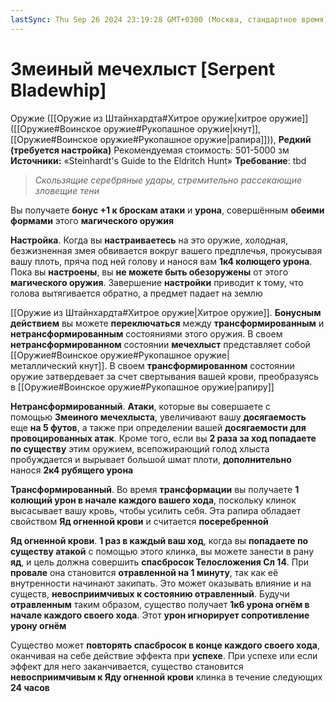 ```yaml
---
lastSync: Thu Sep 26 2024 23:19:28 GMT+0300 (Москва, стандартное время)
---
```

# Змеиный мечехлыст [Serpent Bladewhip]

Оружие ([[Оружие из Штайнхардта#Хитрое оружие|хитрое оружие]] ([[Оружие#Воинское оружие#Рукопашное оружие|кнут]], [[Оружие#Воинское оружие#Рукопашное оружие|рапира]])), **Редкий (требуется настройка)**
Рекомендуемая стоимость: 501-5000 зм
**Источники:** «Steinhardt's Guide to the Eldritch Hunt»
**Требование**: tbd

> *Скользящие серебряные удары, стремительно рассекающие зловещие тени*

Вы получаете **бонус +1 к броскам атаки** и **урона**, совершённым **обеими формами** этого **магического оружия**

**Настройка**. Когда вы **настраиваетесь** на это оружие, холодная, безжизненная змея обвивается вокруг вашего предплечья, прокусывая вашу плоть, пряча под ней голову и нанося вам **1к4 колющего урона**. Пока вы **настроены**, вы **не можете быть обезоружены** от этого **магического оружия**. Завершение **настройки** приводит к тому, что голова вытягивается обратно, а предмет падает на землю

[[Оружие из Штайнхардта#Хитрое оружие|Хитрое оружие]]. **Бонусным действием** вы можете **переключаться** между **трансформированным** и **нетрансформированным** состояниями этого оружия. В своем **нетрансформированном** состоянии **мечехлыст** представляет собой [[Оружие#Воинское оружие#Рукопашное оружие|металлический кнут]]. В своем **трансформированном** состоянии оружие затвердевает за счет свертывания вашей крови, преобразуясь в [[Оружие#Воинское оружие#Рукопашное оружие|рапиру]]

**Нетрансформированный**. **Атаки**, которые вы совершаете с помощью **Змеиного мечехлыста**, увеличивают вашу **досягаемость** еще **на 5 футов**, а также при определении вашей **досягаемости для провоцированных атак**. Кроме того, если вы **2 раза за ход попадаете по существу** этим оружием, всепожирающий голод хлыста пробуждается и вырывает большой шмат плоти, **дополнительно** нанося **2к4 рубящего урона**

**Трансформированный**. Во время **трансформации** вы получаете **1 колющий урон в начале каждого вашего хода**, поскольку клинок высасывает вашу кровь, чтобы усилить себя. Эта рапира обладает свойством **Яд огненной крови** и считается **посеребренной**

**Яд огненной крови**. **1 раз в каждый ваш ход**, когда вы **попадаете по существу атакой** с помощью этого клинка, вы можете занести в рану **яд**, и цель должна совершить **спасбросок Телосложения Сл 14**. При **провале** она становится **отравленной на 1 минуту**, так как её внутренности начинают закипать. Это может оказывать влияние и на существ, **невосприимчивых к состоянию отравленный**. Будучи **отравленным** таким образом, существо получает **1к6 урона огнём в начале каждого своего хода**. Этот **урон игнорирует сопротивление урону огнём**

Существо может **повторять спасбросок в конце каждого своего хода**, оканчивая на себе действие эффекта при **успехе**. При успехе или если эффект для него заканчивается, существо становится **невосприимчивым к Яду огненной крови** клинка в течение следующих **24 часов**